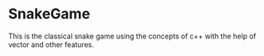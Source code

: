 # SnakeGame
This is the classical snake game using the concepts of c++ with the help of vector and other features. 
